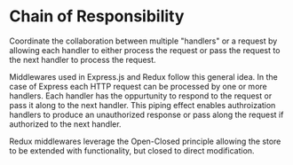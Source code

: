 # Chain of Responsibility

Coordinate the collaboration between multiple "handlers" or a request by allowing each handler to either process the request or pass the request to the next handler to process the request.

Middlewares used in Express.js and Redux follow this general idea. In the case of Express each HTTP request can be processed by one or more handlers. Each handler has the oppurtunity to respond to the request or pass it along to the next handler. This piping effect enables authroization handlers to produce an unauthorized response or pass along the request if authorized to the next handler.

Redux middlewares leverage the Open-Closed principle allowing the store to be extended with functionality, but closed to direct modification.
